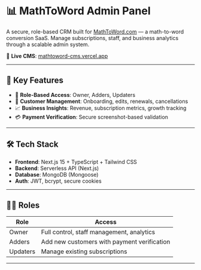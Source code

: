 # 📊 MathToWord Admin Panel

A secure, role-based CRM built for [MathToWord.com](https://mathtoword.com) — a math-to-word conversion SaaS. Manage subscriptions, staff, and business analytics through a scalable admin system.

🔗 **Live CMS**: [mathtoword-cms.vercel.app](https://mathtoword-cms.vercel.app)

---

## 🚀 Key Features

- 🔐 **Role-Based Access**: Owner, Adders, Updaters
- 👥 **Customer Management**: Onboarding, edits, renewals, cancellations
- 📈 **Business Insights**: Revenue, subscription metrics, growth tracking
- 💳 **Payment Verification**: Secure screenshot-based validation

---

## 🛠 Tech Stack

- **Frontend**: Next.js 15 + TypeScript + Tailwind CSS
- **Backend**: Serverless API (Next.js)
- **Database**: MongoDB (Mongoose)
- **Auth**: JWT, bcrypt, secure cookies

---

## 🧑‍💼 Roles

| Role     | Access                                      |
| -------- | ------------------------------------------- |
| Owner    | Full control, staff management, analytics   |
| Adders   | Add new customers with payment verification |
| Updaters | Manage existing subscriptions               |

---
